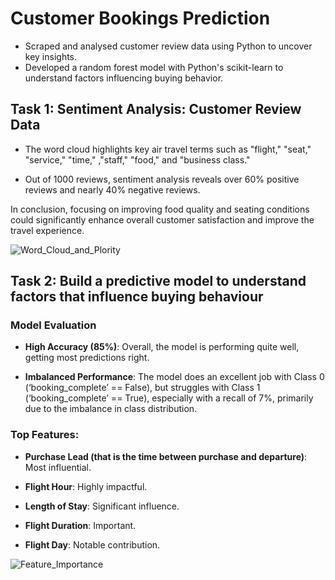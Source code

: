 #  Customer Bookings Prediction

* Scraped and analysed customer review data using Python to uncover key insights.
* Developed a random forest model with Python's scikit-learn to understand factors influencing buying behavior.

## Task 1: Sentiment Analysis: Customer Review Data

- The word cloud highlights key air travel terms such as "flight," "seat," "service," "time," ,"staff," "food," and "business class."

- Out of 1000 reviews, sentiment analysis reveals over 60% positive reviews and nearly 40% negative reviews.

In conclusion, focusing on improving food quality and seating conditions could significantly enhance overall customer satisfaction and improve the travel experience.

![Word_Cloud_and_Plority](https://sennanliimages.blob.core.windows.net/customer-bookings-prediction-project/Word_Cloud_and_Plority.png)

## Task 2: Build a predictive model to understand factors that influence buying behaviour

### Model Evaluation

- **High Accuracy (85%)**: Overall, the model is performing quite well, getting most predictions right.

- **Imbalanced Performance**: The model does an excellent job with Class 0 (‘booking_complete’ == False), but struggles with Class 1 (‘booking_complete’ == True), especially with a recall of 7%, primarily due to the imbalance in class distribution.

### **Top Features**:

- **Purchase Lead (**that is the time between purchase and departure**)**: Most influential. 

- **Flight Hour**: Highly impactful.

- **Length of Stay**: Significant influence.

- **Flight Duration**: Important.

- **Flight Day**: Notable contribution.

![Feature_Importance](https://sennanliimages.blob.core.windows.net/customer-bookings-prediction-project/Feature_Importance.png)
